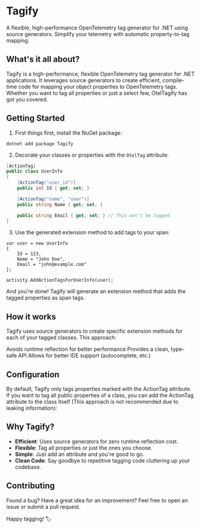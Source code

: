 # Tagify
A flexible, high-performance OpenTelemetry tag generator for .NET using source generators. Simplify your telemetry with automatic property-to-tag mapping.

## What's it all about?

Tagify is a high-performance, flexible OpenTelemetry tag generator for .NET applications. It leverages source generators to create efficient, compile-time code for mapping your object properties to OpenTelemetry tags. Whether you want to tag all properties or just a select few, OtelTagify has got you covered.

## Getting Started

1. First things first, install the NuGet package:
```
dotnet add package Tagify
```

2. Decorate your classes or properties with the `OtelTag` attribute:

```csharp
[ActionTag]
public class UserInfo
{
    [ActionTag("user_id")]
    public int Id { get; set; }

    [ActionTag("name", "user")]
    public string Name { get; set; }

    public string Email { get; set; } // This won't be tagged
}
```

3. Use the generated extension method to add tags to your span:
```
var user = new UserInfo
{
    Id = 123,
    Name = "John Doe",
    Email = "john@example.com"
};

activity.AddActionTagsForUserInfo(user);
```

And you're done! Tagify will generate an extension method that adds the tagged properties as span tags.

## How it works
Tagify uses source generators to create specific extension methods for each of your tagged classes. This approach:

Avoids runtime reflection for better performance
Provides a clean, type-safe API
Allows for better IDE support (autocomplete, etc.)

## Configuration
By default, Tagify only tags properties marked with the ActionTag attribute. If you want to tag all public properties of a class, you can add the ActionTag attribute to the class itself (This approach is not recommended due to leaking information):

## Why Tagify?

- **Efficient**: Uses source generators for zero runtime reflection cost.
- **Flexible**: Tag all properties or just the ones you choose.
- **Simple**: Just add an attribute and you're good to go.
- **Clean Code**: Say goodbye to repetitive tagging code cluttering up your codebase.

## Contributing

Found a bug? Have a great idea for an improvement? Feel free to open an issue or submit a pull request.

Happy tagging! 🏷️
